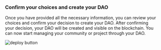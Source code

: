 ### Confirm your choices and create your DAO 

Once you have provided all the necessary information, you can review your choices and confirm your decision to create your DAO. After confirming your decision, your DAO will be created and visible on the blockchain. You can now start managing your community or project through your DAO.

![deploy button](/img/deploy.png)